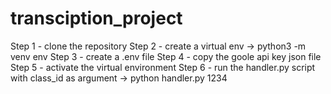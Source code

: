 # transciption_project

Step 1 - clone the repository
Step 2 - create a virtual env -> python3 -m venv env
Step 3 - create a .env file 
Step 4 - copy the goole api key json file
Step 5 - activate the virtual environment 
Step 6 - run the handler.py script with class_id as argument -> python handler.py 1234 
